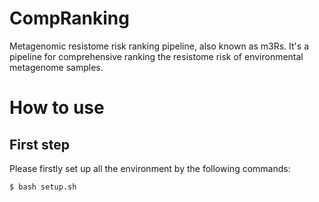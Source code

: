 # CompRanking
Metagenomic resistome risk ranking pipeline, also known as m3Rs. It's a pipeline for comprehensive ranking the resistome risk of environmental metagenome samples.

# How to use
## First step
Please firstly set up all the environment by the following commands:
```sh
$ bash setup.sh
```

